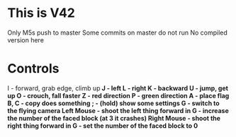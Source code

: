 # This is V42
Only M5s push to master
Some commits on master do not run
No compiled version here

# Controls
I - forward, grab edge, climb up<b>
J - left
L - right
K - backward
U - jump, get up
O - crouch, fall faster
Z - red direction
P - green direction
A - place flag
B, C - copy does something
; - (hold) show some settings
G - switch to the flying camera
Left Mouse - shoot the left thing forward
in G - increase the number of the faced block (at 3 it crashes)
Right Mouse - shoot the right thing forward
in G - set the number of the faced block to 0